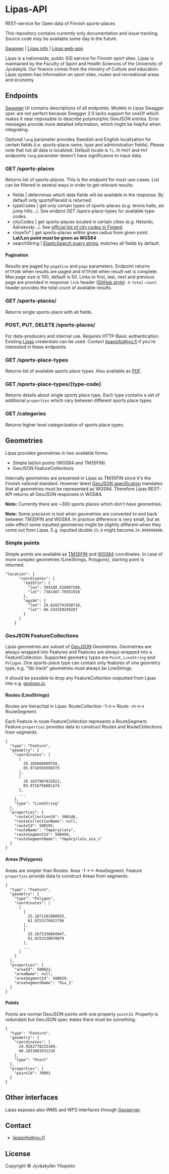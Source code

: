 # Lipas-API

REST-service for Open data of Finnish sports-places

This repository contains currently only documentation and issue tracking. Source code *may* be available some day in the future. 

[Swagger](http://lipas.cc.jyu.fi/api/index.html "Link to Swagger docs") | [Lipas info](https://www.jyu.fi/sport/laitokset/liikunta/liikuntapaikat "Lipas info") | [Lipas web-app](http://lipas.cc.jyu.fi/lipas/ "Link to Lipas web-application")

Lipas is a nationwide, public GIS service for Finnish sport sites. Lipas is maintained by the Faculty of Sport and Health Sciences of the University of Jyväskylä. Our finance comes from the ministry of Culture and education. Lipas system has information on sport sites, routes and recreational areas and economy.

## Endpoints

[Swagger](http://lipas.cc.jyu.fi/api/index.html "Link to Swagger docs") UI contains descriptions of all endpoints. Models in Lipas Swagger spec are not perfect because Swagger 2.0 lacks support for oneOf which makes it near impossible to describe polymorphic GeoJSON entries. Error messages provide more detailed information, which might be helpful when integrating.

Optional `lang` parameter provides Swedish and English localization for certain fields (i.e. sports-place name, type and administration fields). Please note that not all data is localized. Default locale is `fi`. In `POST` and `PUT` endpoints `lang` parameter doesn't have significance to input data.

### GET /sports-places

Returns list of sports-places. This is *the endpoint* for most use-cases. List can be filtered in several ways in order to get relevant results:

* fields | determines which data fields will be available in the response. By default only sportsPlaceId is returned.
* typeCodes | get only certain types of sports-places (e.g. tennis halls, ski jump hills...). See endpint GET /spors-place-types for available type-codes.
* cityCodes | get sports-places located in certain cities (e.g. Helsinki, Äänekoski...). See [official list of city codes in Finland](https://fi.wikipedia.org/wiki/Luettelo_Suomen_kuntanumeroista "Link to wikipedia article about official city codes in Finland")
* closeTo* | get sports-places within given radius from given point. **Lat/Lon point must be given as WGS84**
* searchString | [ElasticSearch query string](https://www.elastic.co/guide/en/elasticsearch/reference/current/query-dsl-query-string-query.html#query-string-syntax "Link to ElasticSearch query string syntax documentation"), matches all fields by default.

#### Pagination

Results are paged by `pageSize` and `page` parameters. Endpoint returns `HTTP206` when results are paged and `HTTP200` when result-set is complete. Max page size is 100, default is 50. Links to first, last, next and previous page are provided in response `link` header ([GitHub style](https://developer.github.com/v3/guides/traversing-with-pagination/ "Link to GitHub pagination specification")). `X-total-count` header provides the total count of available results.

### GET /sports-places/<sports-place-id>

Returns single sports-place with all fields.

### POST, PUT, DELETE /sports-places/<sports-place-id>

For data-producers and internal use. Requires HTTP-Basic authentication. Existing [Lipas](http://lipas.cc.jyu.fi/lipas/ "Link to Lipas web-app") credentials can be used. Contact lipasinfo@jyu.fi if you're interested in these endpoints.

### GET /sports-place-types

Returns list of available sports place types. Also available as [PDF](https://www.jyu.fi/sport/laitokset/liikunta/liikuntapaikat/kayttoohjeet/kayttoohjeet-lipas-2013/LipasTypes_inenglish18012017.pdf "Link to pdf about sports place types").

### GET /sports-place-types/{type-code}

Returns details about single sports place type. Each type contains a set of additional `properties` which vary between different sports place types.

### GET /categories

Returns higher level categorization of sports place types.

## Geometries

Lipas provides geometries in two available forms:

* Simple lat/lon points (WGS84 and TM35FIN)
* GeoJSON FeatureCollections

Internally geometries are presented in Lipas as TM35FIN since it's the Finnish national standard. However latest [GeoJSON specification](https://tools.ietf.org/html/rfc7946#section-4 "Link to GeoJSON specification") mandates that all geometries must be represented as WGS84. Therefore Lipas REST-API returns all GeoJSON responses in WGS84.

**Note:** Currently there are ~300 sports places which don't have geometries.

**Note:** Some precision is lost when geometries are converted to and back between TM35FIN and WGS84. In practice difference is very small, but as side-effect some inputted geometries might be slightly different when they come out from Lipas. E.g. inputted double `25.0` might become `24.999999998`.

### Simple points

Simple points are available as [TM35FIN](https://epsg.io/3067 "Link to TM35FIN specification") and [WGS84](https://epsg.io/4326 "Link to WGS84 specification") coordinates. In case of more complex geometries (LineStrings, Polygons), starting point is returned.

```
"location": {
      "coordinates": {
        "tm35fin": {
          "lon": 394188.910987268,
          "lat": 7381487.70351918
        },
        "wgs84": {
          "lon": 24.6182741658716,
          "lat": 66.534329249287
        }
      }
    }
```

### GeoJSON FeatureCollections

Lipas geometries are subset of [GeoJSON](http://geojson.org/ "Link to GeoJSON web page") Geometries. Geometries are always wrapped into Features and Features are always wrapped into a FeatureCollection. Supported geometry types are `Point`, `LineString` and `Polygon`. One sports-place type can contain only features of one geometry type, e.g. "Ski track" geometries must always be LineStrings.

It should be possible to drop any FeatureCollection outputted from Lipas into e.g. [geojson.io](http://geojson.io/ "Link to geojson.io").

#### Routes (LineStrings)

Routes are hierachial in Lipas: RouteCollection -1-n-> Route -m-n-> RouteSegment.

Each Feature in route FeatureCollection represents a RouteSegment. Feature `properties` provides data to construct Routes and RouteCollections from segments.

```
{
  "type": "Feature",
  "geometry": {
    "coordinates": [
      [
        29.182666099758,
        65.9716556598375
      ],
      [
        29.1837907832021,
        65.9716756001474
      ],
      ...
    ],
    "type": "LineString"
  },
  "properties": {
    "routeCollectionId": 500146,
    "routeCollectionName": null,
    "routeId": 500192,
    "routeName": "Ympäryslatu",
    "routeSegmentId": 500469,
    "routeSegmentName": "Ympäryslatu_osa_1"
  }
}
```

#### Areas (Polygons)

Areas are simpler than Routes: Area -1-*-> AreaSegment. Feature `properties` provide data to construct Areas from segments.

```
{
  "type": "Feature",
  "geometry": {
    "type": "Polygon",
    "coordinates": [
      [
        [
          25.1871101980935,
          61.9253176922796
        ],
        [
          25.1872336669947,
          61.9253238070079
        ],
        ...
      ]
    ]
  },
  "properties": {
    "areaId": 500022,
    "areaName": null,
    "areaSegmentId": 500020,
    "areaSegmentName": "Osa_1"
  }
}
```

#### Points

Points are normal GeoJSON points with one property `pointId`. Property is redundant but GeoJSON spec states there must be something.

```
{
  "type": "Feature",
  "geometry": {
    "coordinates": [
      24.9262778233189,
      60.1831081931234
    ],
    "type": "Point"
  },
  "properties": {
    "pointId": 70001
  }
}
```

## Other interfaces

Lipas exposes also WMS and WFS interfaces through [Geoserver](http://lipas.cc.jyu.fi/geoserver/ "Lipas Geoserver").

## Contact

* lipasinfo@jyu.fi

## License

Copyright © Jyväskylän Yliopisto
